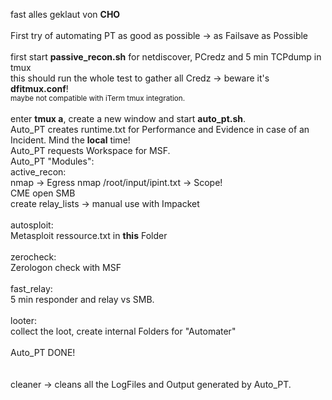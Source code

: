 fast alles geklaut von <b>CHO</b> <br>
<br>
First try of automating PT as good as possible -> as Failsave as Possible<br>
<br>
first start <b>passive_recon.sh</b> for netdiscover, PCredz and 5 min TCPdump in tmux <br>
this should run the whole test to gather all Credz -> beware it's <b>dfitmux.conf</b>!<br>
<small>maybe not compatible with iTerm tmux integration.</small><br><br>
enter <b>tmux a</b>, create a new window and start <b>auto_pt.sh</b>.<br>
Auto_PT creates runtime.txt for Performance and Evidence in case of an Incident. Mind the <b>local</b> time!<br>
Auto_PT requests Workspace for MSF.<br>
Auto_PT "Modules":<br>
active_recon: <br>
nmap -> Egress
nmap /root/input/ipint.txt -> Scope!<br>
CME open SMB<br>
create relay_lists -> manual use with Impacket<br>
<br>
autosploit:<br>
Metasploit ressource.txt in <b>this</b> Folder<br>
<br>
zerocheck:<br>
Zerologon check with MSF<br>
<br>
fast_relay:<br>
5 min responder and relay vs SMB.<br>
<br>
looter:<br>
collect the loot, create internal Folders for "Automater"<br>
<br>
Auto_PT DONE!<br>
<br><br>
cleaner -> cleans all the LogFiles and Output generated by Auto_PT.<br>
